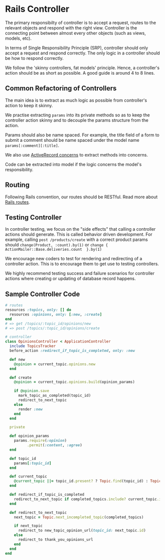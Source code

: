 # Rails Controller
The primary responsibilty of controller is to accept a request, routes to the relevant objects and respond with the right view.
Controller is the connecting point between almost every other objects (such as views, models, etc).

In terms of Single Responsibility Principle (SRP), controller should only accept a request and respond correctly. 
The only logic in a controller should be how to respond correctly.

We follow the 'skinny controllers, fat models' principle. Hence, a controller's action should be as short as possible. A good guide is around 4 to 8 lines.

## Common Refactoring of Controllers
The main idea is to extract as much logic as possible from controller's action to keep it skinny.

We practise extracting `params` into its private methods so as to keep the controller action skinny and to decouple the params structure from the action.

Params should also be name spaced.
For example, the title field of a form to submit a comment should be name spaced under the model name `params[:comment][:title]`.

We also use [ActiveRecord concerns](http://api.rubyonrails.org/classes/ActiveSupport/Concern.html) to extract methods into concerns.

Code can be extracted into model if the logic concerns the model's responsibility.

## Routing
Following Rails convention, our routes should be RESTful.
Read more about [Rails routes](http://guides.rubyonrails.org/routing.html).

## Testing Controller
In controller testing, we focus on the "side effects" that calling a controller actions should generate. 
This is called behavior driven development.
For example, calling `post /products/create` with a correct product params should `change(Product, :count).by(1)` or `change { ActionMailer::Base.deliveries.count  }.by(1)`

We encourage new coders to test for rendering and redirecting of a controller action.
This is to encourage them to get use to testing controllers.

We highly recommend testing success and failure scenarios for controller actions where creating or updating of database record happens.

## Sample Controller Code

```ruby
# routes
resources :topics, only: [] do
  resources :opinions, only: [:new, :create]
end
# => get /topics/:topic_id/opinions/new
# => post /topics/:topic_id/opinions/create

# controller
class OpinionsController < ApplicationController
  include TopicsTracker
  before_action :redirect_if_topic_is_completed, only: :new

  def new
    @opinion = current_topic.opinions.new    
  end

  def create    
    @opinion = current_topic.opinions.build(opinion_params)

    if @opinion.save
      mark_topic_as_completed(topic_id)
      redirect_to_next_topic
    else
      render :new
    end
  end

  private

  def opinion_params
    params.require(:opinion)
          .permit(:content, :agree)
  end

  def topic_id
    params[:topic_id]
  end

  def current_topic
    @current_topic ||= topic_id.present? ? Topic.find(topic_id) : Topic.first
  end

  def redirect_if_topic_is_completed
    redirect_to_next_topic if completed_topics.include? current_topic.id
  end

  def redirect_to_next_topic
    next_topic = Topic.next_incompleted_topic(completed_topics)    

    if next_topic
      redirect_to new_topic_opinion_url(topic_id: next_topic.id)
    else
      redirect_to thank_you_opinions_url
    end
  end
end
```
